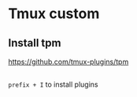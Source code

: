 # Tmux custom

## Install tpm
https://github.com/tmux-plugins/tpm

##
`prefix + I` to install plugins
